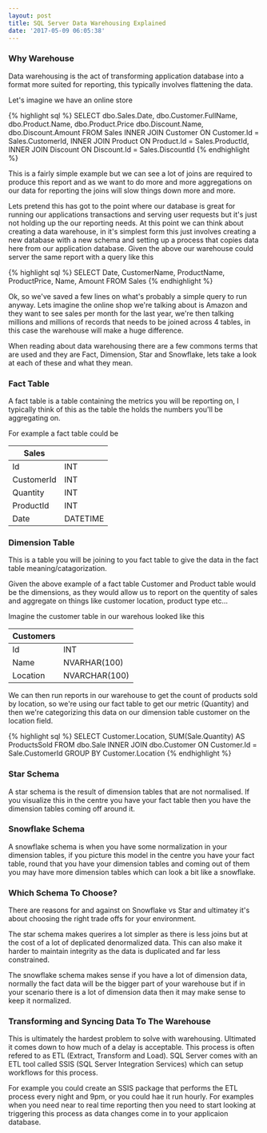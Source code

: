 ```yaml
---
layout: post
title: SQL Server Data Warehousing Explained
date: '2017-05-09 06:05:38'
---
```


### Why Warehouse ###
Data warehousing is the act of transforming application database into a format more suited for reporting, this typically involves flattening the data.

Let's imagine we have an online store

{% highlight sql %}
SELECT
    dbo.Sales.Date,
    dbo.Customer.FullName,
    dbo.Product.Name,
    dbo.Product.Price
    dbo.Discount.Name,
    dbo.Discount.Amount
FROM
    Sales
    INNER JOIN Customer ON Customer.Id = Sales.CustomerId,
    INNER JOIN Product ON Product.Id = Sales.ProductId,
    INNER JOIN Discount ON Discount.Id = Sales.DiscountId
{% endhighlight %}

This is a fairly simple example but we can see a lot of joins are required to produce this report and as we want to do more and more aggregations on our data for reporting the joins will slow things down more and more. 

Lets pretend this has got to the point where our database is great for running our applications transactions and serving user requests but it's just not holding up the our reporting needs. At this point we can think about creating a data warehouse, in it's simplest form this just involves creating a new database with a new schema and setting up a process that copies data here from our application database. Given the above our warehouse could server the same report with a query like this

{% highlight sql %}
SELECT
    Date,
    CustomerName,
    ProductName,
    ProductPrice,
    Name,
    Amount
FROM
    Sales
{% endhighlight %}

Ok, so we've saved a few lines on what's probably a simple query to run anyway. Lets imagine the online shop we're talking about is Amazon and they want to see sales per month for the last year, we're then talking millions and millions of records that needs to be joined across 4 tables, in this case the warehouse will make a huge difference.

When reading about data warehousing there are a few commons terms that are used and they are Fact, Dimension, Star and Snowflake, lets take a look at each of these and what they mean.

### Fact Table ###
A fact table is a table containing the metrics you will be reporting on, I typically think of this as the table the holds the numbers you'll be aggregating on.

For example a fact table could be 

| Sales | |
| --- | ---|
| Id | INT |
| CustomerId | INT | 
| Quantity | INT |
| ProductId | INT |
| Date | DATETIME |

### Dimension Table ###
This is a table you will be joining to you fact table to give the data in the fact table meaning/catagorization.

Given the above example of a fact table Customer and Product table would be the dimensions, as they would allow us to report on the quentity of sales and aggregate on things like customer location, product type etc...

Imagine the customer table in our warehous looked like this

| Customers | | 
| --- | --- |
| Id | INT |
| Name | NVARHAR(100) |
| Location | NVARCHAR(100) |

We can then run reports in our warehouse to get the count of products sold by location, so we're using our fact table to get our metric (Quantity) and then we're categorizing this data on our dimension table customer on the location field.

{% highlight sql %}
SELECT
    Customer.Location, 
    SUM(Sale.Quantity) AS ProductsSold
FROM
    dbo.Sale
    INNER JOIN dbo.Customer ON Customer.Id = Sale.CustomerId
GROUP BY
    Customer.Location
{% endhighlight %}

### Star Schema ###
A star schema is the result of dimension tables that are not normalised. If you visualize this in the centre you have your fact table then you have the dimension tables coming off around it.

### Snowflake Schema ###
A snowflake schema is when you have some normalization in your dimension tables, if you picture this model in the centre you have your fact table, round that you have your dimension tables and coming out of them you may have more dimension tables which can look a bit like a snowflake.

### Which Schema To Choose? ###
There are reasons for and against on Snowflake vs Star and ultimatey it's about choosing the right trade offs for your environment.

The star schema makes querires a lot simpler as there is less joins but at the cost of a lot of deplicated denormalized data. This can also make it harder to maintain integrity as the data is duplicated and far less constrained.

The snowflake schema makes sense if you have a lot of dimension data, normally the fact data will be the bigger part of your warehouse but if in your scenario there is a lot of dimension data then it may make sense to keep it normalized. 

### Transforming and Syncing Data To The Warehouse ###
This is ultimately the hardest problem to solve with warehousing. Ultimated it comes down  to how much of a delay is acceptable. This process is often refered to as ETL (Extract, Transform and Load). SQL Server comes with an ETL tool called SSIS (SQL Server Integration Services) which can setup workflows for this process. 

For example you could create an SSIS package that performs the ETL process every night and 9pm, or you could hae it run hourly. For examples when you need near to real time reporting then you need to start looking at triggering this process as data changes come in to your applicaion database.
